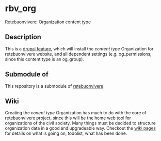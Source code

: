rbv_org
=======
Retebuonvivere: Organization content type

Description
-----------
This is a [drupal feature][2], which will install the *content type* Organization for retebuonvivere website, and all dependent settings (e.g. og_permissions, since this content type is an og_group). 

Submodule of
------------
This repository is a submodule of [retebuonvivere][0]

Wiki
----
Creating the *conent type* Organization has much to do with the core of retebuonvivere project, since this will be the home web tool for organizations of the civil society.
Many things must be decided to structure organization data in a good and upgradeable way.
Checkout the [wiki pages][1] for details on what is going on, todolist, what has been done.

[0]: https://github.com/fonzy85vr/retebuonvivere
[2]: https://drupal.org/project/features
[1]: https://github.com/miromarchi/rbv_org/wiki
